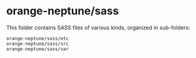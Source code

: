 # orange-neptune/sass

This folder contains SASS files of various kinds, organized in sub-folders:

    orange-neptune/sass/etc
    orange-neptune/sass/src
    orange-neptune/sass/var
